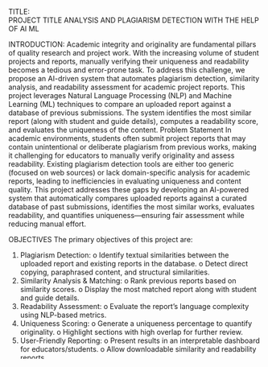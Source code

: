 TITLE:       	
PROJECT TITLE ANALYSIS AND PLAGIARISM DETECTION WITH THE HELP OF AI ML


INTRODUCTION:
Academic integrity and originality are fundamental pillars of quality research and project work. With the increasing volume of student projects and reports, manually verifying their uniqueness and readability becomes a tedious and error-prone task. To address this challenge, we propose an AI-driven system that automates plagiarism detection, similarity analysis, and readability assessment for academic project reports.
This project leverages Natural Language Processing (NLP) and Machine Learning (ML) techniques to compare an uploaded report against a database of previous submissions. The system identifies the most similar report (along with student and guide details), computes a readability score, and evaluates the uniqueness of the content.
Problem Statement 
In academic environments, students often submit project reports that may contain unintentional or deliberate plagiarism from previous works, making it challenging for educators to manually verify originality and assess readability. Existing plagiarism detection tools are either too generic (focused on web sources) or lack domain-specific analysis for academic reports, leading to inefficiencies in evaluating uniqueness and content quality. This project addresses these gaps by developing an AI-powered system that automatically compares uploaded reports against a curated database of past submissions, identifies the most similar works, evaluates readability, and quantifies uniqueness—ensuring fair assessment while reducing manual effort.

OBJECTIVES
The primary objectives of this project are:
1. 	Plagiarism Detection:
o   Identify textual similarities between the uploaded report and existing reports in the database.
o   Detect direct copying, paraphrased content, and structural similarities.
2. 	Similarity Analysis & Matching:
o   Rank previous reports based on similarity scores.
o   Display the most matched report along with student and guide details.
3. 	Readability Assessment:
o   Evaluate the report’s language complexity using NLP-based metrics.
4. 	Uniqueness Scoring:
o   Generate a uniqueness percentage to quantify originality.
o   Highlight sections with high overlap for further review.
5. 	User-Friendly Reporting:
o   Present results in an interpretable dashboard for educators/students.
o   Allow downloadable similarity and readability reports.
 
 
Scope:
The system is designed to:
 * Analyze academic project reports (PDF/DOCX formats) in a given domain.
 * Compare content only against a preloaded database (not web sources).
 * Support English-language text analysis.
 * Serve educators and students for fair evaluation and self-improvement.

 Methodological Details:

1. Designing and Developing the Project System
a. Data Collection & Preprocessing
·Dataset: Curated database of past project reports (PDF/DOCX) with metadata (student name, guide, year).
·Text Extraction: Use tools like PyPDF2, pdfplumber, or Apache Tika to extract raw text.
·Cleaning: Remove headers/footers, special characters, and normalize whitespace.
b. Feature Engineering
·Text Vectorization: Convert text to numerical features using:
oTF-IDF (Term Frequency-Inverse Document Frequency) for keyword-based similarity.
oWord Embeddings (Word2Vec, GloVe) for semantic analysis.
·Metadata Integration: Include project titles, guide names, and year for contextual matching.
c. Plagiarism Detection Pipeline
·Similarity Algorithms:
o   Cosine Similarity (TF-IDF vectors) to quantify text overlap.
o   Jaccard Index for n-gram comparisons.
oBERT-based models (e.g., Sentence-BERT) for paraphrased content detection.
·Thresholding: Flag reports with similarity scores > 15% (configurable).
d. Readability & Uniqueness Analysis
·        Readability Metrics:
o   Flesch-Kincaid Grade Level, Gunning Fog Index (using textstat library).
·        Uniqueness Score:
o   Uniqueness = 100% − (Highest Similarity Score).
e. System Architecture
·        Frontend: Streamlit/Flask for report uploads and results visualization.
·        Backend: Python (NLTK, scikit-learn, Hugging Face Transformers).
·        Database: JSON.
2. Deploying the Project
a. Local Deployment (Testing Phase)
·        Environment Setup:
o   Python 3.8+ with dependencies (pip install -r requirements.txt).
o   Configure database paths and model weights.
·        Execution:
o   Run the Streamlit/Flask app locally (streamlit run app.py).
o   Test with sample reports and validate accuracy.
b. Cloud Deployment (Scalable Solution)
·        Platform: AWS/GCP/Azure (e.g., EC2 instance + S3 bucket for reports).
·        Containerization: Dockerize the app for portability.
·        API Integration: FastAPI to expose plagiarism detection as a REST API.
c. User Workflow
1. 	Upload: User submits a project report via the web interface.
2. 	Processing: System runs plagiarism checks and readability analysis.
3. 	Output: Displays:
o   Most similar report (student/guide details).
o   Readability score (e.g., "Grade 12 Level").
o   Uniqueness percentage (e.g., "85% Original").
d. Maintenance & Updates
·        Database Expansion: Periodic addition of new reports.
·        Model Retraining: Fine-tune BERT models with domain-specific data.



4. Modern Engineering Tools Used
1. Natural Language Processing (NLP) & Machine Learning
Tool/Library
Purpose
Key Advantage
NLTK
Text preprocessing (tokenization, stemming)
Lightweight, education-friendly
spaCy
Entity recognition, dependency parsing
Industrial-strength NLP
Transformers (Hugging Face)
BERT/Sentence-BERT for semantic similarity
State-of-the-art NLP models
scikit-learn
TF-IDF vectorization, cosine similarity
Robust ML pipelines
Gensim
Word2Vec embeddings
Efficient semantic analysis

 

 

Opportunities
1. Academic Institutions & Universities
·        Automated Grading Assistance:
oIntegrate with Learning Management Systems (LMS) like Moodle/Blackboard to auto-check student submissions.
o Reduce 60-70% of manual verification time for professors.
·        Thesis/Dissertation Screening:
oPrevent plagiarism in postgraduate research (a growing concern in academia).
·        Grant/Proposal Originality Checks:
o   Verify uniqueness of research proposals before funding approval.
2. EdTech & Online Learning
·        MOOC Platforms (Coursera, edX):
o   Partner to detect copied assignments in coding/data science courses.
·        Corporate Training:
oScreen internal training reports for authenticity (e.g., compliance documentation).
3. Publishing & Journals
·        Conference/Journal Submissions:
o Help IEEE/Springer check paper originality before peer review.
·        Book Publishers:
oDetect plagiarized content in manuscripts (e.g., Turnitin for books).
4. Government & Regulatory Bodies
·        Policy Document Analysis:
o   Ensure originality in government reports/white papers.
·        Academic Integrity Enforcement:
o   Deploy in education boards to curb project copying trends.
5. Startup & Commercial Potential
·        SaaS Model:
oOffer "Plagiarism Detection as a Service" for schools/colleges.
·        API Licensing:
o  Sell similarity-check APIs to LMS developers.
·        Custom Solutions:
o Tailor systems for specific domains (e.g., law, medicine).
6. Research Expansion
·        Cross-Language Plagiarism Detection:
o  Extend to multilingual reports (e.g., Hindi → English translations).
·        AI-Generated Text Detection:
o  Identify ChatGPT/Gemini-written reports (emerging challenge).

